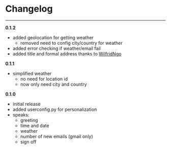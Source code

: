 Changelog
=========

---

__0.1.2__

* added geolocation for getting weather
     - removed need to config city/country for weather
* added error checking if weather/email fail
* added title and formal address thanks to [WilfridNgo](https://github.com/WilfridNgo)

__0.1.1__

* simplified weather 
    - no need for location id 
    - now only need city and country

__0.1.0__

* initial release
* added userconfig.py for personalization
* speaks:
    - greeting
    - time and date
    - weather
    - number of new emails (gmail only)
    - sign off

